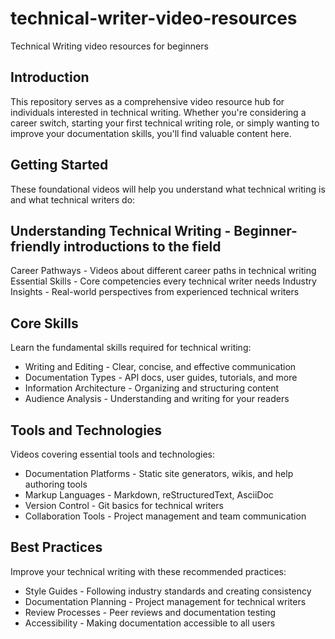 # technical-writer-video-resources
Technical Writing video resources for beginners 

## Introduction
This repository serves as a comprehensive video resource hub for individuals interested in technical writing. Whether you're considering a career switch, starting your first technical writing role, or simply wanting to improve your documentation skills, you'll find valuable content here.

## Getting Started
These foundational videos will help you understand what technical writing is and what technical writers do:

## Understanding Technical Writing - Beginner-friendly introductions to the field
Career Pathways - Videos about different career paths in technical writing
Essential Skills - Core competencies every technical writer needs
Industry Insights - Real-world perspectives from experienced technical writers

## Core Skills
Learn the fundamental skills required for technical writing:

* Writing and Editing - Clear, concise, and effective communication
* Documentation Types - API docs, user guides, tutorials, and more
* Information Architecture - Organizing and structuring content
* Audience Analysis - Understanding and writing for your readers

## Tools and Technologies
Videos covering essential tools and technologies:

* Documentation Platforms - Static site generators, wikis, and help authoring tools
* Markup Languages - Markdown, reStructuredText, AsciiDoc
* Version Control - Git basics for technical writers
* Collaboration Tools - Project management and team communication

## Best Practices
Improve your technical writing with these recommended practices:

* Style Guides - Following industry standards and creating consistency
* Documentation Planning - Project management for technical writers
* Review Processes - Peer reviews and documentation testing
* Accessibility - Making documentation accessible to all users
